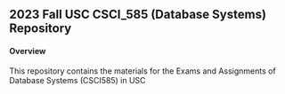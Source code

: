 ## 2023 Fall USC CSCI_585 (Database Systems) Repository

#### Overview
This repository contains the materials for the Exams and Assignments of Database Systems (CSCI585) in USC
